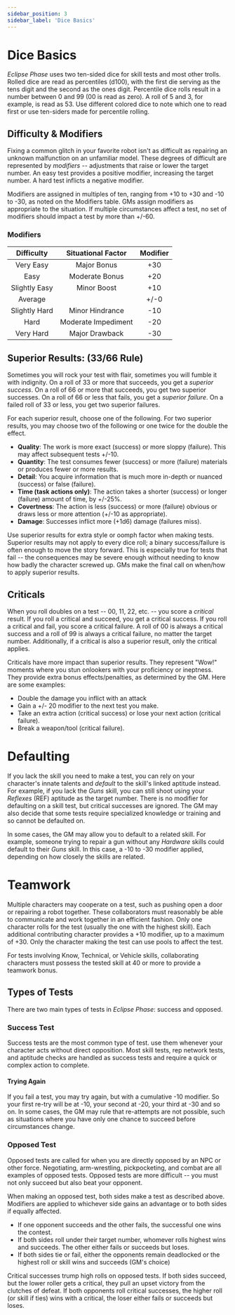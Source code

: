```yaml
---
sidebar_position: 3
sidebar_label: 'Dice Basics'
---
```


# Dice Basics
*Eclipse Phase* uses two ten-sided dice for skill tests and most other trolls.  Rolled dice are read as percentiles (d100), with the first die serving as the tens digit and the second as the ones digit.  Percentile dice rolls result in a number between 0 and 99 (00 is read as zero).  A roll of 5 and 3, for example, is read as 53.  Use different colored dice to note which one to read first or use ten-siders made for percentile rolling.


## Difficulty & Modifiers
Fixing a common glitch in your favorite robot isn't as difficult as repairing an unknown malfunction on an unfamiliar model.  These degrees of difficult are represented by *modifiers* -- adjustments that raise or lower the target number.  An easy test provides a positive modifier, increasing the target number.  A hard test inflicts a negative modifier.

Modifiers are assigned in multiples of ten, ranging from +10 to +30 and -10 to -30, as noted on the Modifiers table.  GMs assign modifiers as appropriate to the situation.  If multiple circumstances affect a test, no set of modifiers should impact a test by more than +/-60.

### Modifiers
|Difficulty | Situational Factor | Modifier |
| :--: | :---: | :---: |
| Very Easy|  Major Bonus | +30 |
| Easy | Moderate Bonus | +20 |
| Slightly Easy | Minor Boost | +10 |
| Average | | +/-0 |
| Slightly Hard | Minor Hindrance | -10 |
| Hard | Moderate Impediment | -20 |
| Very Hard | Major Drawback | -30 |

## Superior Results: (33/66 Rule)
Sometimes you will rock your test with flair, sometimes you will fumble it with indignity.  On a roll of 33 or more that succeeds, you get a *superior success*.  On a roll of 66 or more that succeeds, you get two superior successes. On a roll of 66 or less that fails, you get a *superior failure*.  On a failed roll of 33 or less, you get two superior failures.

For each superior result, choose one of the following.  For two superior results, you may choose two of the following or one twice for the double the effect.

- **Quality**: The work is more exact (success) or more sloppy (failure).  This may affect subsequent tests +/-10.
- **Quantity**: The test consumes fewer (success) or more (failure) materials or produces fewer or more results.
- **Detail**: You acquire information that is much more in-depth or nuanced (success) or false (failure).
- **Time (task actions only)**: The action takes a shorter (success) or longer (failure) amount of time, by +/-25%.
- **Covertness**: The action is less (success) or more (failure) obvious or draws less or more attention (+/-10 as appropriate).
- **Damage**: Successes inflict more (+1d6) damage (failures miss).

Use superior results for extra style or oomph factor when making tests.  Superior results may not apply to every dice roll; a binary success/failure is often enough to move the story forward.  This is especially true for tests that fail -- the consequences may be severe enough without needing to know how badly the character screwed up.  GMs make the final call on when/how to apply superior results.


## Criticals
When you roll doubles on a test -- 00, 11, 22, etc. -- you score a *critical* result.  If you roll a critical and succeed, you get a critical success.  If you roll a critical and fail, you score a critical failure.  A roll of 00 is always a critical success and a roll of 99 is always a critical failure, no matter the target number.  Additionally, if a critical is also a superior result, only the critical applies.

Criticals have more impact than superior results.  They represent "Wow!" moments where you stun onlookers with your proficiency or ineptness.  They provide extra bonus effects/penalties, as determined by the GM.  Here are some examples:

- Double the damage you inflict with an attack
- Gain a +/- 20 modifier to the next test you make.
- Take an extra action (critical success) or lose your next action (critical failure).
- Break a weapon/tool (critical failure).

# Defaulting
If you lack the skill you need to make a test, you can rely on your character's innate talents and *default* to the skill's linked aptitude instead.  For example, if you lack the *Guns* skill, you can still shoot using your *Reflexes* (REF) aptitude as the target number.  There is no modifier for defaulting on a skill test, but critical successes are ignored.  The GM may also decide that some tests require specialized knowledge or training and so cannot be defaulted on.

In some cases, the GM may allow you to default to a related skill.  For example, someone trying to repair a gun without any *Hardware* skills could default to their *Guns* skill.  In this case, a -10 to -30 modifier applied, depending on how closely the skills are related.  

# Teamwork
Multiple characters may cooperate on a test, such as pushing open a door or repairing a robot together.  These collaborators must reasonably be able to communicate and work together in an efficient fashion.  Only one character rolls for the test (usually the one with the highest skill).  Each additional contributing character provides a +10 modifier, up to a maximum of +30.  Only the character making the test can use pools to affect the test.

For tests involving Know, Technical, or Vehicle skills, collaborating characters must possess the tested skill at 40 or more to provide a teamwork bonus.

## Types of Tests
There are two main types of tests in *Eclipse Phase*: success and opposed.

### Success Test
Success tests are the most common type of test.  use them whenever your character acts without direct opposition.  Most skill tests, rep network tests, and aptitude checks are handled as success tests and require a quick or complex action to complete.

#### Trying Again
If you fail a test, you may try again, but with a cumulative -10 modifier.  So your first re-try will be at -10, your second at -20, your third at -30 and so on.  In some cases, the GM may rule that re-attempts are not possible, such as situations where you have only one chance to succeed before circumstances change.

### Opposed Test
Opposed tests are called for when you are directly opposed by an NPC or other force.  Negotiating, arm-wrestling, pickpocketing, and combat are all examples of opposed tests.  Opposed tests are more difficult -- you must not only succeed but also beat your opponent.

When making an opposed test, both sides make a test as described above.  Modifiers are applied to whichever side gains an advantage or to both sides if equally affected.

- If one opponent succeeds and the other fails, the successful one wins the contest.
- If both sides roll under their target number, whomever rolls highest wins and succeeds.  The other either fails or succeeds but loses.
- If both sides tie or fail, either the opponents remain deadlocked or the highest roll or skill wins and succeeds (GM's choice)

Critical successes trump high rolls on opposed tests.  If both sides succeed, but the lower roller gets a critical, they pull an upset victory from the clutches of defeat.  If both opponents roll critical successes, the higher roll (or skill if ties) wins with a critical, the loser either fails or succeeds but loses.